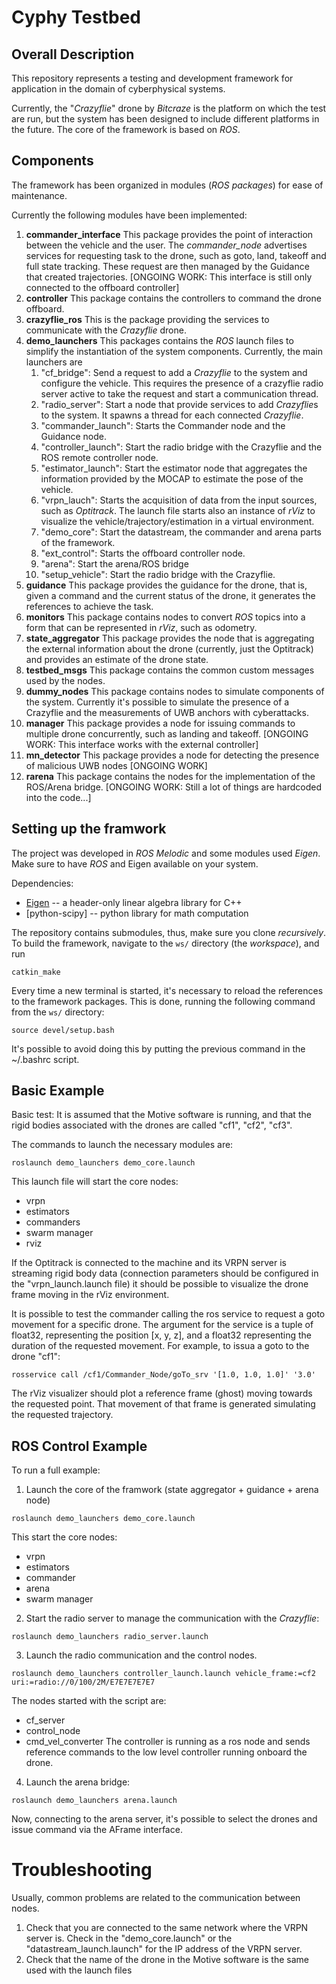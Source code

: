 # Cyphy Testbed

## Overall Description
This repository represents a testing and development framework for application in the domain of cyberphysical systems. 

Currently, the "*Crazyflie*" drone by *Bitcraze* is the platform on which the test are run, but the system has been designed to include different platforms in the future. 
The core of the framework is based on *ROS*.


## Components
The framework has been organized in modules (*ROS packages*) for ease of maintenance.

Currently the following modules have been implemented:

1. **commander_interface**
This package provides the point of interaction between the vehicle and the user. The *commander\_node* advertises services for requesting task to the drone, such as goto, land, takeoff and full state tracking.
These request are then managed by the Guidance that created trajectories.
[ONGOING WORK: This interface is still only connected to the offboard controller]
2. **controller**
This package contains the controllers to command the drone offboard.
3. **crazyflie_ros**
This is the package providing the services to communicate with the *Crazyflie* drone.
4. **demo_launchers**
This packages contains the *ROS* launch files to simplify the instantiation of the system components.
Currently, the main launchers are
    1. "cf\_bridge": Send a request to add a *Crazyflie* to the system and configure the vehicle. This requires the presence of a crazyflie radio server active to take the request and start a communication thread.
    2. "radio_server": Start a node that provide services to add *Crazyflie*s to the system. It spawns a thread for each connected *Crazyflie*.
    3. "commander_launch": Starts the Commander node and the Guidance node.
    4. "controller_launch": Start the radio bridge with the Crazyflie and the ROS remote controller node.
    5. "estimator_launch": Start the estimator node that aggregates the information provided by the MOCAP to estimate the pose of the vehicle.
    6. "vrpn_lauch": Starts the acquisition of data from the input sources, such as *Optitrack*. The launch file starts also an instance of *rViz* to visualize the vehicle/trajectory/estimation in a virtual environment.
    7. "demo_core": Start the datastream, the commander and arena parts of the framework.
    8. "ext_control": Starts the offboard controller node.
    9. "arena": Start the arena/ROS bridge
    10. "setup_vehicle": Start the radio bridge with the Crazyflie.
5. **guidance**
This package provides the guidance for the drone, that is, given a command and the current status of the drone, it generates the references to achieve the task. 
6. **monitors**
This package contains nodes to convert *ROS* topics into a form that can be represented in *rViz*, such as odometry.
7. **state_aggregator**
This package provides the node that is aggregating the external information about the drone (currently, just the Optitrack) and provides an estimate of the drone state.
8. **testbed_msgs**
This package contains the common custom messages used by the nodes.
9. **dummy_nodes**
This package contains nodes to simulate components of the system. Currently it's possible to simulate the presence of a Crazyflie and the measurements of UWB anchors with cyberattacks.
10. **manager**
This package provides a node for issuing commands to multiple drone concurrently, such as landing and takeoff.
[ONGOING WORK: This interface works with the external controller]
11. **mn_detector**
This package provides a node for detecting the presence of malicious UWB nodes [ONGOING WORK]
12. **rarena**
This package contains the nodes for the implementation of the ROS/Arena bridge. [ONGOING WORK: Still a lot of things are hardcoded into the code...]

## Setting up the framwork
The project was developed in *ROS Melodic* and some modules used *Eigen*. Make sure to have *ROS* and Eigen available on your system. 

Dependencies:
- [Eigen](https://eigen.tuxfamily.org) -- a header-only linear algebra library for C++
- [python-scipy] -- python library for math computation

The repository contains submodules, thus, make sure you clone *recursively*.
To build the framework, navigate to the `ws/` directory (the _workspace_), and run
```
catkin_make
```

Every time a new terminal is started, it's necessary to reload the references to the framework packages. This is done, running the following command from the `ws/` directory:
```
source devel/setup.bash
```
It's possible to avoid doing this by putting the previous command in the ~/.bashrc script.

## Basic Example
Basic test:
It is assumed that the Motive software is running, and that the rigid bodies associated with the drones are called "cf1", "cf2", "cf3".

The commands to launch the necessary modules are:
```
roslaunch demo_launchers demo_core.launch
```
This launch file will start the core nodes: 
- vrpn
- estimators
- commanders
- swarm manager
- rviz

If the Optitrack is connected to the machine and its VRPN server is streaming rigid body data (connection parameters should be configured in the "vrpn_launch.launch file) it should be possible to visualize the drone frame moving in the rViz environment.

It is possible to test the commander calling the ros service to request a goto movement for a specific drone.
The argument for the service is a tuple of float32, representing the position [x, y, z], and a float32 representing the duration of the requested movement. 
For example, to issua a goto to the drone "cf1": 
```
rosservice call /cf1/Commander_Node/goTo_srv '[1.0, 1.0, 1.0]' '3.0'
```
The rViz visualizer should plot a reference frame (ghost) moving towards the requested point. That movement of that frame is generated simulating the requested trajectory. 

## ROS Control Example
To run a full example:
1) Launch the core of the framwork (state aggregator + guidance + arena node)
```
roslaunch demo_launchers demo_core.launch
```
This start the core nodes: 
- vrpn
- estimators
- commander
- arena
- swarm manager


2) Start the radio server to manage the communication with the *Crazyflie*:
```
roslaunch demo_launchers radio_server.launch
```

3) Launch the radio communication and the control nodes.
```
roslaunch demo_launchers controller_launch.launch vehicle_frame:=cf2 uri:=radio://0/100/2M/E7E7E7E7E7
```
The nodes started with the script are:
- cf\_server
- control\_node
- cmd\_vel\_converter
The controller is running as a ros node and sends reference commands to the low level controller running onboard the drone.

4) Launch the arena bridge:
```
roslaunch demo_launchers arena.launch
```
Now, connecting to the arena server, it's possible to select the drones and issue command via the AFrame interface.

# Troubleshooting
Usually, common problems are related to the communication between nodes.
1) Check that you are connected to the same network where the VRPN server is.
    Check in the "demo_core.launch" or the "datastream_launch.launch" for the IP address of the VRPN server.
2) Check that the name of the drone in the Motive software is the same used with the launch files
